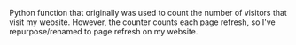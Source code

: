 Python function that originally was used to count the number of visitors that visit my website. However, the counter counts each page refresh, so I've repurpose/renamed to page refresh on my website. 
